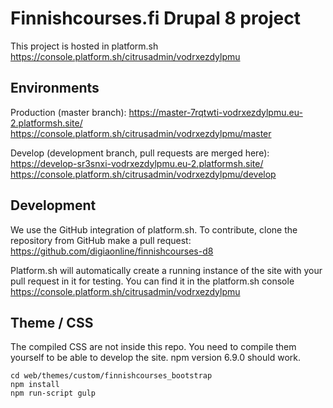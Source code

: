 # Finnishcourses.fi Drupal 8 project

This project is hosted in platform.sh
https://console.platform.sh/citrusadmin/vodrxezdylpmu

## Environments

Production (master branch):
https://master-7rqtwti-vodrxezdylpmu.eu-2.platformsh.site/
https://console.platform.sh/citrusadmin/vodrxezdylpmu/master

Develop (development branch, pull requests are merged here):
https://develop-sr3snxi-vodrxezdylpmu.eu-2.platformsh.site/
https://console.platform.sh/citrusadmin/vodrxezdylpmu/develop


## Development
We use the GitHub integration of platform.sh. To contribute, clone the
repository from GitHub make a pull request:
https://github.com/digiaonline/finnishcourses-d8

Platform.sh will automatically create a running instance of the site with your
pull request in it for testing. You can find it in the platform.sh console
https://console.platform.sh/citrusadmin/vodrxezdylpmu

## Theme / CSS
The compiled CSS are not inside this repo. You need to compile them yourself
to be able to develop the site. npm version 6.9.0 should work.

```
cd web/themes/custom/finnishcourses_bootstrap
npm install
npm run-script gulp
```

